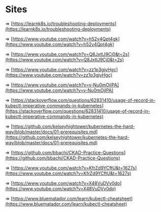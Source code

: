 # Sites

⇒ [https://learnk8s.io/troubleshooting-deployments](https://learnk8s.io/troubleshooting-deployments)

⇒ [https://www.youtube.com/watch?v=h52v4Qpt4gk](https://www.youtube.com/watch?v=h52v4Qpt4gk)

⇒ [https://www.youtube.com/watch?v=Q8JxtIJ9Cj0&t=2s](https://www.youtube.com/watch?v=Q8JxtIJ9Cj0&t=2s)

⇒ [https://www.youtube.com/watch?v=zz1p3gjyHgc](https://www.youtube.com/watch?v=zz1p3gjyHgc)

⇒ [https://www.youtube.com/watch?v=v-Nu0mOjIPA](https://www.youtube.com/watch?v=v-Nu0mOjIPA) 

⇒ [https://stackoverflow.com/questions/62831410/usage-of-record-in-kubectl-imperative-commands-in-kubernetes](https://stackoverflow.com/questions/62831410/usage-of-record-in-kubectl-imperative-commands-in-kubernetes)

⇒ [https://github.com/kelseyhightower/kubernetes-the-hard-way/blob/master/docs/01-prerequisites.md](https://github.com/kelseyhightower/kubernetes-the-hard-way/blob/master/docs/01-prerequisites.md)

⇒ [https://github.com/bbachi/CKAD-Practice-Questions](https://github.com/bbachi/CKAD-Practice-Questions)

⇒ [https://www.youtube.com/watch?v=KfrZd9YCftU&t=1627s](https://www.youtube.com/watch?v=KfrZd9YCftU&t=1627s)

⇒ [https://www.youtube.com/watch?v=X48VuDVv0do](https://www.youtube.com/watch?v=X48VuDVv0do)

⇒ [https://www.bluematador.com/learn/kubectl-cheatsheet](https://www.bluematador.com/learn/kubectl-cheatsheet)
